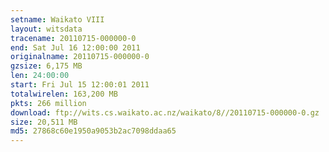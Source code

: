 ```yaml
---
setname: Waikato VIII
layout: witsdata
tracename: 20110715-000000-0
end: Sat Jul 16 12:00:00 2011
originalname: 20110715-000000-0
gzsize: 6,175 MB
len: 24:00:00
start: Fri Jul 15 12:00:01 2011
totalwirelen: 163,200 MB
pkts: 266 million
download: ftp://wits.cs.waikato.ac.nz/waikato/8//20110715-000000-0.gz
size: 20,511 MB
md5: 27868c60e1950a9053b2ac7098ddaa65
---
```

